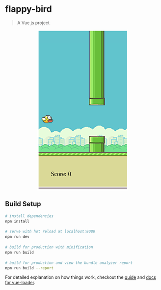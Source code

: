 # flappy-bird

> A Vue.js project

<p align="center">
  <img src="https://raw.githubusercontent.com/anteriovieira/flappy-bird/master/static/img/preview.png" />
</p>

## Build Setup

``` bash
# install dependencies
npm install

# serve with hot reload at localhost:8080
npm run dev

# build for production with minification
npm run build

# build for production and view the bundle analyzer report
npm run build --report
```

For detailed explanation on how things work, checkout the [guide](http://vuejs-templates.github.io/webpack/) and [docs for vue-loader](http://vuejs.github.io/vue-loader).
